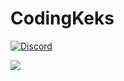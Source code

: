 # CodingKeks
[![Discord](https://img.shields.io/discord/1010915072694046794?color=blue&label=Discord&logo=discord&logoColor=white&style=for-the-badge)](https://discord.gg/codingkeks)

![](https://github-readme-stats.vercel.app/api?username=Akruger377&show_icons=true&theme=gruvbox)
